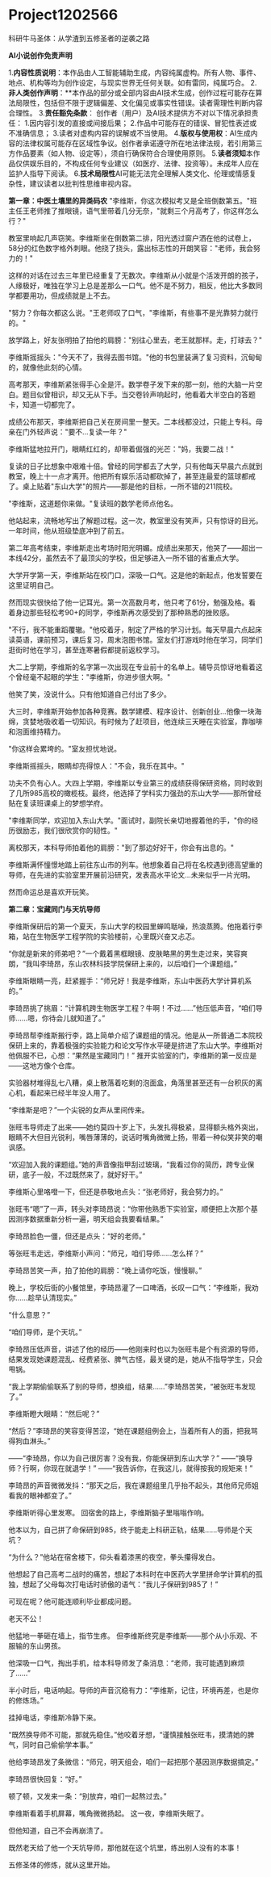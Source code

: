 # Project1202566
科研牛马圣体：从学渣到五修圣者的逆袭之路

**AI小说创作免责声明**

1.**内容性质说明**：本作品由人工智能辅助生成，内容纯属虚构。所有人物、事件、地点、机构等均为创作设定，与现实世界无任何关联。如有雷同，纯属巧合。
2.**非人类创作声明**：**本作品的部分或全部内容由AI技术生成，创作过程可能存在算法局限性，包括但不限于逻辑偏差、文化偏见或事实性错误。读者需理性判断内容合理性。
3.**责任豁免条款**：
创作者（用户）及AI技术提供方不对以下情况承担责任：
            1.因内容引发的直接或间接后果；
            2.作品中可能存在的错误、冒犯性表述或不准确信息；
            3.读者对虚构内容的误解或不当使用。
4.**版权与使用权**：AI生成内容的法律权属可能存在区域性争议。创作者承诺遵守所在地法律法规，若引用第三方作品要素（如人物、设定等），须自行确保符合合理使用原则。
5.**读者须知**本作品仅供娱乐目的，不构成任何专业建议（如医疗、法律、投资等）。未成年人应在监护人指导下阅读。
6.**技术局限性**AI可能无法完全理解人类文化、伦理或情感复杂性，建议读者以批判性思维审视内容。


**第一章：中医土壤里的异类码农**
"李维斯，你这次模拟考又是全班倒数第五。"班主任王老师推了推眼镜，语气里带着几分无奈，"就剩三个月高考了，你这样怎么行？"

教室里响起几声窃笑。李维斯坐在倒数第二排，阳光透过窗户洒在他的试卷上，58分的红色数字格外刺眼。他挠了挠头，露出标志性的开朗笑容："老师，我会努力的！"

这样的对话在过去三年里已经重复了无数次。李维斯从小就是个活泼开朗的孩子，人缘极好，唯独在学习上总是差那么一口气。他不是不努力，相反，他比大多数同学都要用功，但成绩就是上不去。

"努力？你每次都这么说。"王老师叹了口气，"李维斯，有些事不是光靠努力就行的。"

放学路上，好友张明拍了拍他的肩膀："别往心里去，老王就那样。走，打球去？"

李维斯摇摇头："今天不了，我得去图书馆。"他的书包里装满了复习资料，沉甸甸的，就像他此刻的心情。

高考那天，李维斯紧张得手心全是汗。数学卷子发下来的那一刻，他的大脑一片空白。题目似曾相识，却又无从下手。当交卷铃声响起时，他看着大半空白的答题卡，知道一切都完了。

成绩公布那天，李维斯把自己关在房间里一整天。二本线都没过，只能上专科。母亲在门外轻声说："要不...复读一年？"

李维斯猛地拉开门，眼睛红红的，却带着倔强的光芒："妈，我要二战！"

复读的日子比想象中艰难十倍。曾经的同学都去了大学，只有他每天早晨六点就到教室，晚上十一点才离开。他把所有娱乐活动都砍掉了，甚至连最爱的篮球都戒了。桌上贴着"东山大学"的照片——那是他的目标，一所不错的211院校。

"李维斯，这道题你来做。"复读班的数学老师点他名。

他站起来，流畅地写出了解题过程。这一次，教室里没有笑声，只有惊讶的目光。一年时间，他从班级垫底冲到了前五。

第二年高考结束，李维斯走出考场时阳光明媚。成绩出来那天，他哭了——超出一本线42分，虽然去不了最顶尖的学校，但足够进入一所不错的省重点大学。

大学开学第一天，李维斯站在校门口，深吸一口气。这是他的新起点，他发誓要在这里证明自己。

然而现实很快给了他一记耳光。第一次高数月考，他只考了61分，勉强及格。看着身边那些轻松考90+的同学，李维斯再次感受到了那种熟悉的挫败感。

"不行，我不能重蹈覆辙。"他咬着牙，制定了严格的学习计划。每天早晨六点起床读英语，课前预习，课后复习，周末泡图书馆。室友们打游戏时他在学习，同学们逛街时他在学习，甚至连寒暑假都提前返校学习。

大二上学期，李维斯的名字第一次出现在专业前十的名单上。辅导员惊讶地看着这个曾经毫不起眼的学生："李维斯，你进步很大啊。"

他笑了笑，没说什么。只有他知道自己付出了多少。

大三时，李维斯开始参加各种竞赛。数学建模、程序设计、创新创业...他像一块海绵，贪婪地吸收着一切知识。有时候为了赶项目，他连续三天睡在实验室，靠咖啡和泡面维持精力。

"你这样会累垮的。"室友担忧地说。

李维斯摇摇头，眼睛却亮得惊人："不会，我乐在其中。"

功夫不负有心人。大四上学期，李维斯以专业第三的成绩获得保研资格，同时收到了几所985高校的橄榄枝。最终，他选择了学科实力强劲的东山大学——那所曾经贴在复读班课桌上的梦想学府。

"李维斯同学，欢迎加入东山大学。"面试时，副院长亲切地握着他的手，"你的经历很励志，我们很欣赏你的韧性。"

离校那天，本科导师拍着他的肩膀："到了那边好好干，你会有出息的。"

李维斯满怀憧憬地踏上前往东山市的列车。他想象着自己将在名校遇到德高望重的导师，在先进的实验室里开展前沿研究，发表高水平论文...未来似乎一片光明。

然而命运总是喜欢开玩笑。

**第二章：宝藏同门与天坑导师**

李维斯保研后的第一个夏天，东山大学的校园里蝉鸣聒噪，热浪蒸腾。他拖着行李箱，站在生物医学工程学院的实验楼前，心里既兴奋又忐忑。

“你就是新来的师弟吧？”一个戴着黑框眼镜、皮肤略黑的男生走过来，笑容爽朗，“我叫李琦昂，东山农林科技学院保研上来的，以后咱们一个课题组。”

李维斯眼睛一亮，赶紧握手：“师兄好！我是李维斯，东山中医药大学计算机系的。”

李琦昂挑了挑眉：“计算机跨生物医学工程？牛啊！不过……”他压低声音，“咱们导师……嗯，你待会儿就知道了。”

李琦昂帮李维斯搬行李，路上简单介绍了课题组的情况。他是从一所普通二本院校保研上来的，靠着极强的实验能力和论文写作水平硬是挤进了东山大学。李维斯对他佩服不已，心想：“果然是宝藏同门！”
推开实验室的门，李维斯的第一反应是——这地方像个仓库。

实验器材堆得乱七八糟，桌上散落着吃剩的泡面盒，角落里甚至还有一台积灰的离心机，看起来已经半年没人用了。

“李维斯是吧？”一个尖锐的女声从里间传来。

张旺韦导师走了出来——她约莫四十岁上下，头发扎得极紧，显得额头格外突出，眼睛不大但目光锐利，嘴唇薄薄的，说话时嘴角微微上扬，带着一种似笑非笑的嘲讽感。

“欢迎加入我的课题组。”她的声音像指甲刮过玻璃，“我看过你的简历，跨专业保研，底子一般，不过既然来了，就好好干。”

李维斯心里咯噔一下，但还是恭敬地点头：“张老师好，我会努力的。”

张旺韦“嗯”了一声，转头对李琦昂说：“你带他熟悉下实验室，顺便把上次那个基因测序数据重新分析一遍，明天组会我要看结果。”

李琦昂脸色一僵，但还是点头：“好的老师。”

等张旺韦走远，李维斯小声问：“师兄，咱们导师……怎么样？”

李琦昂苦笑一声，拍了拍他的肩膀：“晚上请你吃饭，慢慢聊。”

晚上，学校后街的小餐馆里，李琦昂灌了一口啤酒，长叹一口气：“李维斯，我劝你……趁早认清现实。”

“什么意思？”

“咱们导师，是个天坑。”

李琦昂压低声音，讲述了他的经历——他刚来时也以为张旺韦是个有资源的导师，结果发现她课题混乱、经费紧张、脾气古怪，最关键的是，她从不指导学生，只会甩锅。

“我上学期偷偷联系了别的导师，想换组，结果……”李琦昂苦笑，“被张旺韦发现了。”

李维斯瞪大眼睛：“然后呢？”

“然后？”李琦昂的笑容变得苦涩，“她在课题组例会上，当着所有人的面，把我骂得狗血淋头。”

——“李琦昂，你以为自己很厉害？没有我，你能保研到东山大学？”
——“换导师？行啊，你现在就退学！”
——“我告诉你，在我这儿，就得按我的规矩来！”

李琦昂的声音微微发抖：“那天之后，我在课题组里几乎抬不起头，其他师兄师姐看我的眼神都变了。”

李维斯听得心里发寒。
回宿舍的路上，李维斯脑子里嗡嗡作响。

他本以为，自己拼了命保研到985，终于能走上科研正轨，结果……导师是个天坑？

“为什么？”他站在宿舍楼下，仰头看着漆黑的夜空，拳头攥得发白。

他想起了自己高考二战时的痛苦，想起了本科时在中医药大学里拼命学计算机的孤独，想起了父母每次打电话时骄傲的语气：“我儿子保研到985了！”

可现在呢？他可能连顺利毕业都成问题。

老天不公！

他猛地一拳砸在墙上，指节生疼。
但李维斯终究是李维斯——那个从小乐观、不服输的东山男孩。

他深吸一口气，掏出手机，给本科导师发了条消息：“老师，我可能遇到麻烦了……”

半小时后，电话响起。导师的声音沉稳有力：“李维斯，记住，环境再差，也是你的修炼场。”

挂掉电话，李维斯冷静下来。

“既然换导师不可能，那就先稳住。”他咬着牙想，“谨慎接触张旺韦，摸清她的脾气，同时自己偷偷学本事。”

他给李琦昂发了条微信：“师兄，明天组会，咱们一起把那个基因测序数据搞定。”

李琦昂很快回复：“好。”

顿了顿，又发来一条：“别放弃，咱们一起熬过去。”

李维斯看着手机屏幕，嘴角微微扬起。
这一夜，李维斯失眠了。

但他知道，自己不会再崩溃了。

既然老天给了他一个天坑导师，那他就在这个坑里，练出别人没有的本事！

五修圣体的修炼，就从这里开始。
